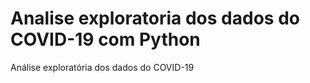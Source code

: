 # Analise exploratoria dos dados do COVID-19 com Python
 Análise exploratória dos dados do COVID-19
